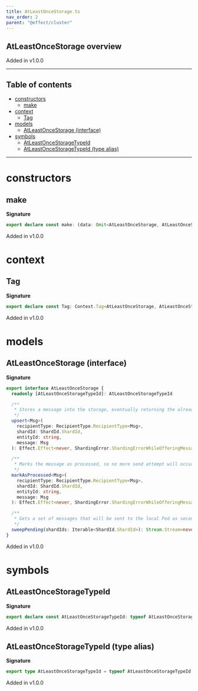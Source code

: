 ```yaml
---
title: AtLeastOnceStorage.ts
nav_order: 2
parent: "@effect/cluster"
---
```


## AtLeastOnceStorage overview

Added in v1.0.0

---

<h2 class="text-delta">Table of contents</h2>

- [constructors](#constructors)
  - [make](#make)
- [context](#context)
  - [Tag](#tag)
- [models](#models)
  - [AtLeastOnceStorage (interface)](#atleastoncestorage-interface)
- [symbols](#symbols)
  - [AtLeastOnceStorageTypeId](#atleastoncestoragetypeid)
  - [AtLeastOnceStorageTypeId (type alias)](#atleastoncestoragetypeid-type-alias)

---

# constructors

## make

**Signature**

```ts
export declare const make: (data: Omit<AtLeastOnceStorage, AtLeastOnceStorageTypeId>) => AtLeastOnceStorage
```

Added in v1.0.0

# context

## Tag

**Signature**

```ts
export declare const Tag: Context.Tag<AtLeastOnceStorage, AtLeastOnceStorage>
```

Added in v1.0.0

# models

## AtLeastOnceStorage (interface)

**Signature**

```ts
export interface AtLeastOnceStorage {
  readonly [AtLeastOnceStorageTypeId]: AtLeastOnceStorageTypeId

  /**
   * Stores a message into the storage, eventually returning the already existing message state as result in the storage
   */
  upsert<Msg>(
    recipientType: RecipientType.RecipientType<Msg>,
    shardId: ShardId.ShardId,
    entityId: string,
    message: Msg
  ): Effect.Effect<never, ShardingError.ShardingErrorWhileOfferingMessage, void>

  /**
   * Marks the message as processed, so no more send attempt will occur
   */
  markAsProcessed<Msg>(
    recipientType: RecipientType.RecipientType<Msg>,
    shardId: ShardId.ShardId,
    entityId: string,
    message: Msg
  ): Effect.Effect<never, ShardingError.ShardingErrorWhileOfferingMessage, void>

  /**
   * Gets a set of messages that will be sent to the local Pod as second attempt
   */
  sweepPending(shardIds: Iterable<ShardId.ShardId>): Stream.Stream<never, never, SerializedEnvelope.SerializedEnvelope>
}
```

Added in v1.0.0

# symbols

## AtLeastOnceStorageTypeId

**Signature**

```ts
export declare const AtLeastOnceStorageTypeId: typeof AtLeastOnceStorageTypeId
```

Added in v1.0.0

## AtLeastOnceStorageTypeId (type alias)

**Signature**

```ts
export type AtLeastOnceStorageTypeId = typeof AtLeastOnceStorageTypeId
```

Added in v1.0.0
